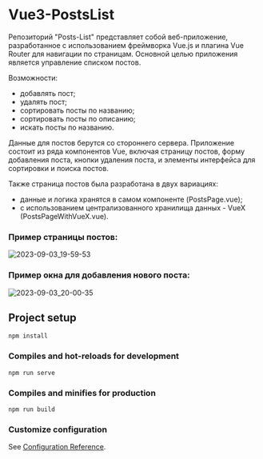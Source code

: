 # Vue3-PostsList

Репозиторий "Posts-List" представляет собой веб-приложение, разработанное с использованием фреймворка Vue.js и плагина Vue Router для навигации по страницам. 
Основной целью приложения является управление списком постов. 

Возможности:
- добавлять пост;
- удалять пост;
- сортировать посты по названию;
- сортировать посты по описанию;
- искать посты по названию.

Данные для постов берутся со стороннего сервера. Приложение состоит из ряда компонентов Vue, включая страницу постов, форму добавления поста, кнопки удаления поста, и элементы интерфейса для сортировки и поиска постов.

Также страница постов была разработана в двух вариациях: 
- данные и логика хранятся в самом компоненте (PostsPage.vue);
- с использованием централизованного хранилища данных - VueX (PostsPageWithVueX.vue). 

### Пример страницы постов:
![2023-09-03_19-59-53](https://github.com/Dasha987/Posts-list/assets/33686892/da86bb55-ccb6-4322-88ca-a4cdc46bb0e3)

### Пример окна для добавления нового поста:
![2023-09-03_20-00-35](https://github.com/Dasha987/Posts-list/assets/33686892/01f72fc0-55af-43d9-9bf6-24c0b8761f19)


## Project setup
```
npm install
```

### Compiles and hot-reloads for development
```
npm run serve
```

### Compiles and minifies for production
```
npm run build
```

### Customize configuration
See [Configuration Reference](https://cli.vuejs.org/config/).
